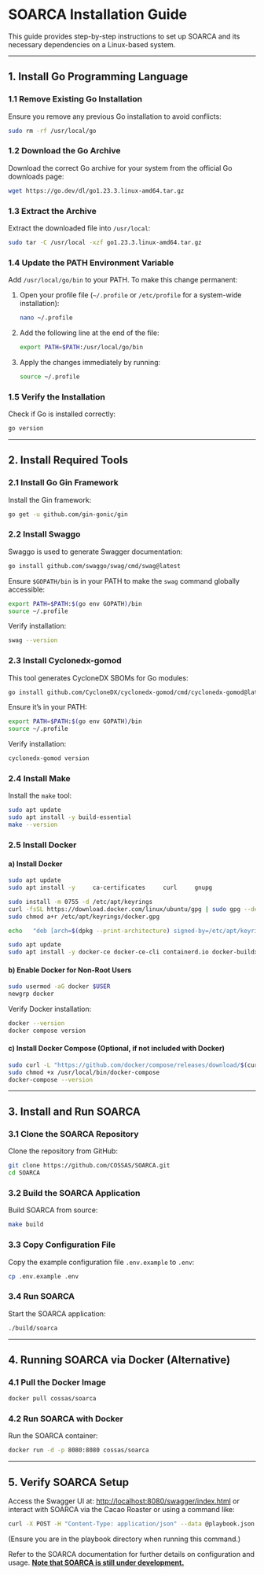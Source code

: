 
# SOARCA Installation Guide

This guide provides step-by-step instructions to set up SOARCA and its necessary dependencies on a Linux-based system.

---

## **1. Install Go Programming Language**

### **1.1 Remove Existing Go Installation**
Ensure you remove any previous Go installation to avoid conflicts:
```bash
sudo rm -rf /usr/local/go
```

### **1.2 Download the Go Archive**
Download the correct Go archive for your system from the official Go downloads page:
```bash
wget https://go.dev/dl/go1.23.3.linux-amd64.tar.gz
```

### **1.3 Extract the Archive**
Extract the downloaded file into `/usr/local`:
```bash
sudo tar -C /usr/local -xzf go1.23.3.linux-amd64.tar.gz
```

### **1.4 Update the PATH Environment Variable**
Add `/usr/local/go/bin` to your PATH. To make this change permanent:
1. Open your profile file (`~/.profile` or `/etc/profile` for a system-wide installation):
   ```bash
   nano ~/.profile
   ```
2. Add the following line at the end of the file:
   ```bash
   export PATH=$PATH:/usr/local/go/bin
   ```
3. Apply the changes immediately by running:
   ```bash
   source ~/.profile
   ```

### **1.5 Verify the Installation**
Check if Go is installed correctly:
```bash
go version
```

---

## **2. Install Required Tools**

### **2.1 Install Go Gin Framework**
Install the Gin framework:
```bash
go get -u github.com/gin-gonic/gin
```

### **2.2 Install Swaggo**
Swaggo is used to generate Swagger documentation:
```bash
go install github.com/swaggo/swag/cmd/swag@latest
```
Ensure `$GOPATH/bin` is in your PATH to make the `swag` command globally accessible:
```bash
export PATH=$PATH:$(go env GOPATH)/bin
source ~/.profile
```
Verify installation:
```bash
swag --version
```

### **2.3 Install Cyclonedx-gomod**
This tool generates CycloneDX SBOMs for Go modules:
```bash
go install github.com/CycloneDX/cyclonedx-gomod/cmd/cyclonedx-gomod@latest
```
Ensure it’s in your PATH:
```bash
export PATH=$PATH:$(go env GOPATH)/bin
source ~/.profile
```
Verify installation:
```bash
cyclonedx-gomod version
```

### **2.4 Install Make**
Install the `make` tool:
```bash
sudo apt update
sudo apt install -y build-essential
make --version
```

### **2.5 Install Docker**

#### **a) Install Docker**
```bash
sudo apt update
sudo apt install -y     ca-certificates     curl     gnupg

sudo install -m 0755 -d /etc/apt/keyrings
curl -fsSL https://download.docker.com/linux/ubuntu/gpg | sudo gpg --dearmor -o /etc/apt/keyrings/docker.gpg
sudo chmod a+r /etc/apt/keyrings/docker.gpg

echo   "deb [arch=$(dpkg --print-architecture) signed-by=/etc/apt/keyrings/docker.gpg] https://download.docker.com/linux/ubuntu   $(lsb_release -cs) stable" | sudo tee /etc/apt/sources.list.d/docker.list > /dev/null

sudo apt update
sudo apt install -y docker-ce docker-ce-cli containerd.io docker-buildx-plugin docker-compose-plugin
```

#### **b) Enable Docker for Non-Root Users**
```bash
sudo usermod -aG docker $USER
newgrp docker
```
Verify Docker installation:
```bash
docker --version
docker compose version
```

#### **c) Install Docker Compose (Optional, if not included with Docker)**
```bash
sudo curl -L "https://github.com/docker/compose/releases/download/$(curl -s https://api.github.com/repos/docker/compose/releases/latest | grep -oP '(?<=tag_name": ")[^"]*')/docker-compose-$(uname -s)-$(uname -m)" -o /usr/local/bin/docker-compose
sudo chmod +x /usr/local/bin/docker-compose
docker-compose --version
```

---

## **3. Install and Run SOARCA**

### **3.1 Clone the SOARCA Repository**
Clone the repository from GitHub:
```bash
git clone https://github.com/COSSAS/SOARCA.git
cd SOARCA
```

### **3.2 Build the SOARCA Application**
Build SOARCA from source:
```bash
make build
```

### **3.3 Copy Configuration File**
Copy the example configuration file `.env.example` to `.env`:
```bash
cp .env.example .env
```

### **3.4 Run SOARCA**
Start the SOARCA application:
```bash
./build/soarca
```

---

## **4. Running SOARCA via Docker (Alternative)**

### **4.1 Pull the Docker Image**
```bash
docker pull cossas/soarca
```

### **4.2 Run SOARCA with Docker**
Run the SOARCA container:
```bash
docker run -d -p 8080:8080 cossas/soarca
```

---

## **5. Verify SOARCA Setup**

Access the Swagger UI at: [http://localhost:8080/swagger/index.html](http://localhost:8080/swagger/index.html) or interact with SOARCA via the Cacao Roaster or using a command like:

```bash
curl -X POST -H "Content-Type: application/json" --data @playbook.json http://localhost:8080/trigger/playbook
```
(Ensure you are in the playbook directory when running this command.)

Refer to the SOARCA documentation for further details on configuration and usage. **<u>Note that SOARCA is still under development.</u>**
